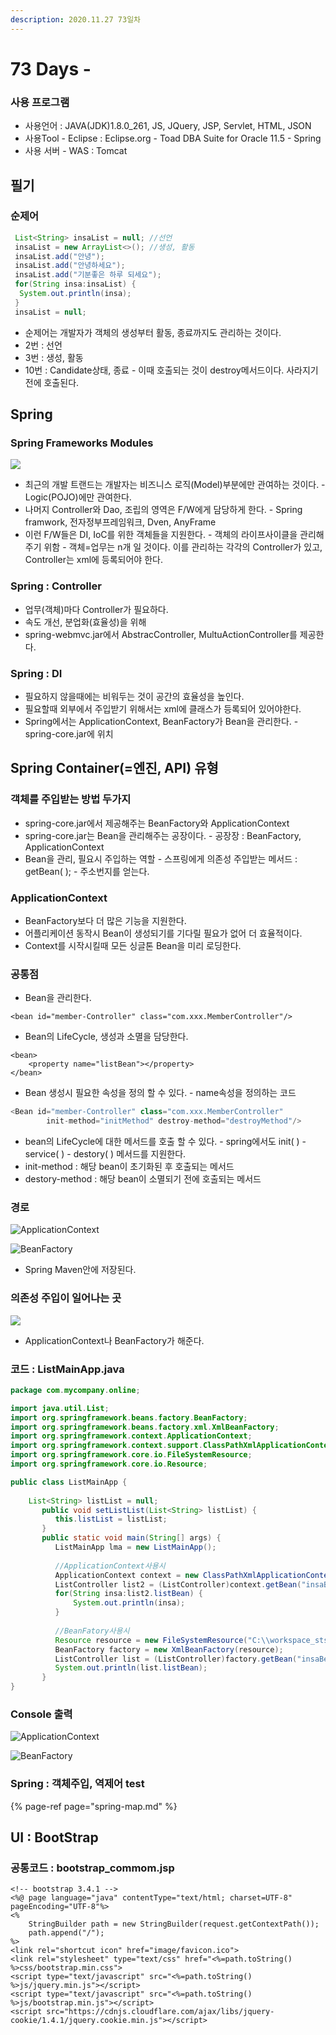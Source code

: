 ```yaml
---
description: 2020.11.27 73일차
---
```


# 73 Days -

### 사용 프로그램

* 사용언어 : JAVA\(JDK\)1.8.0\_261, JS, JQuery, JSP, Servlet, HTML, JSON
* 사용Tool  - Eclipse : Eclipse.org - Toad DBA Suite for Oracle 11.5 - Spring
* 사용 서버 - WAS : Tomcat

## 필기

### 순제어

```java
 List<String> insaList = null; //선언
 insaList = new ArrayList<>(); //생성, 활동
 insaList.add("안녕");
 insaList.add("안녕하세요");
 insaList.add("기분좋은 하루 되세요");
 for(String insa:insaList) {
  System.out.println(insa);
 }
 insaList = null; 
```

* 순제어는 개발자가 객체의 생성부터 활동, 종료까지도 관리하는 것이다.
* 2번 : 선언
* 3번 : 생성, 활동
* 10번 : Candidate상태, 종료 - 이때 호출되는 것이 destroy메서드이다. 사라지기 전에 호출된다.

## Spring

### Spring Frameworks Modules

![](../../../.gitbook/assets/spring.png)

* 최근의 개발 트랜드는 개발자는 비즈니스 로직\(Model\)부분에만 관여하는 것이다. - Logic\(POJO\)에만 관여한다.
* 나머지 Controller와 Dao, 조립의 영역은 F/W에게 담당하게 한다. - Spring framwork, 전자정부프레임워크, Dven, AnyFrame
* 이런 F/W들은 DI, IoC를 위한 객체들을 지원한다. - 객체의 라이프사이클을 관리해주기 위함 - 객체=업무는 n개 일 것이다.    이를 관리하는 각각의 Controller가 있고, Controller는 xml에 등록되어야 한다.

### Spring : Controller

* 업무\(객체\)마다 Controller가 필요하다.
* 속도 개선, 분업화\(효율성\)을 위해
* spring-webmvc.jar에서 AbstracController, MultuActionController를 제공한다.

### Spring : DI

* 필요하지 않을때에는 비워두는 것이 공간의 효율성을 높인다.
* 필요할때 외부에서 주입받기 위해서는 xml에 클래스가 등록되어 있어야한다.
* Spring에서는 ApplicationContext, BeanFactory가 Bean을 관리한다. - spring-core.jar에 위치

## Spring Container\(=엔진, API\) 유형

### 객체를 주입받는 방법 두가지

* spring-core.jar에서 제공해주는 BeanFactory와 ApplicationContext
* spring-core.jar는 Bean을 관리해주는 공장이다. - 공장장 : BeanFactory, ApplicationContext
* Bean을 관리, 필요시 주입하는 역할 - 스프링에게 의존성 주입받는 메서드 : getBean\( \); - 주소번지를 얻는다.

### ApplicationContext

* BeanFactory보다 더 많은 기능을 지원한다.
* 어플리케이션 동작시 Bean이 생성되기를 기다릴 필요가 없어 더 효율적이다.
* Context를 시작시킬때 모든 싱글톤 Bean을 미리 로딩한다.

### 공통점

* Bean을 관리한다.

```markup
<bean id="member-Controller" class="com.xxx.MemberController"/>
```

* Bean의 LifeCycle, 생성과 소멸을 담당한다.

```markup
<bean>
    <property name="listBean"></property>
</bean>
```

* Bean 생성시 필요한 속성을 정의 할 수 있다. - name속성을 정의하는 코드

```java
<Bean id="member-Controller" class="com.xxx.MemberController" 
        init-method="initMethod" destroy-method="destroyMethod"/>
```

* bean의 LifeCycle에 대한 메서드를 호출 할 수 있다. - spring에서도 init\( \) - service\( \) - destory\( \) 메서드를 지원한다.
* init-method : 해당 bean이 초기화된 후 호출되는 메서드
* destory-method : 해당 bean이 소멸되기 전에 호출되는 메서드

### 경로

![ApplicationContext](../../../.gitbook/assets/applicationcontext.png)

![BeanFactory](../../../.gitbook/assets/.png%20%2837%29.png)

* Spring Maven안에 저장된다.

### 의존성 주입이 일어나는 곳

![](../../../.gitbook/assets/di.png)

* ApplicationContext나 BeanFactory가 해준다.

### 코드 : ListMainApp.java

```java
package com.mycompany.online;

import java.util.List;
import org.springframework.beans.factory.BeanFactory;
import org.springframework.beans.factory.xml.XmlBeanFactory;
import org.springframework.context.ApplicationContext;
import org.springframework.context.support.ClassPathXmlApplicationContext;
import org.springframework.core.io.FileSystemResource;
import org.springframework.core.io.Resource;

public class ListMainApp {
	
	List<String> listList = null;
	   public void setListList(List<String> listList) {
	      this.listList = listList;
	   }
	   public static void main(String[] args) {
	      ListMainApp lma = new ListMainApp();
	      
	      //ApplicationContext사용시
	      ApplicationContext context = new ClassPathXmlApplicationContext("com\\\\mycompany\\\\online\\\\insaBean.xml");
	      ListController list2 = (ListController)context.getBean("insaBean");
	      for(String insa:list2.listBean) {
	    	  System.out.println(insa);
	      }
	      
	      //BeanFatory사용시
	      Resource resource = new FileSystemResource("C:\\workspace_sts3\\spring3\\src\\main\\java\\com\\mycompany\\online\\insaBean.xml");
	      BeanFactory factory = new XmlBeanFactory(resource);
	      ListController list = (ListController)factory.getBean("insaBean");
	      System.out.println(list.listBean);
	   }
}
```

### Console 출력

![ApplicationContext](../../../.gitbook/assets/1%20%2879%29.png)

![BeanFactory](../../../.gitbook/assets/2%20%2860%29.png)

### Spring : 객체주입, 역제어 test

{% page-ref page="spring-map.md" %}

## UI : BootStrap

### 공통코드 : bootstrap\_commom.jsp

```markup
<!-- bootstrap 3.4.1 -->
<%@ page language="java" contentType="text/html; charset=UTF-8" pageEncoding="UTF-8"%>
<%
	StringBuilder path = new StringBuilder(request.getContextPath());
	path.append("/");
%>
<link rel="shortcut icon" href="image/favicon.ico">
<link rel="stylesheet" type="text/css" href="<%=path.toString() %>css/bootstrap.min.css">
<script type="text/javascript" src="<%=path.toString() %>js/jquery.min.js"></script>
<script type="text/javascript" src="<%=path.toString() %>js/bootstrap.min.js"></script>
<script src="https://cdnjs.cloudflare.com/ajax/libs/jquery-cookie/1.4.1/jquery.cookie.min.js"></script>
```

